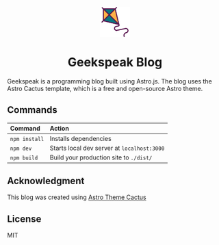 <div align="center">
  <img alt="Astro Theme Cactus logo" src="./gh-assets/logo.png" width="70" />
</div>
<h1 align="center">
  Geekspeak Blog
</h1>

Geekspeak is a programming blog built using Astro.js. The blog uses the Astro Cactus template, which is a free and open-source Astro theme.

## Commands

| Command       | Action                                      |
| :------------ | :------------------------------------------ |
| `npm install` | Installs dependencies                       |
| `npm dev`     | Starts local dev server at `localhost:3000` |
| `npm build`   | Build your production site to `./dist/`     |

## Acknowledgment

This blog was created using [Astro Theme Cactus](https://github.com/chrismwilliams/astro-theme-cactus)

## License

MIT
